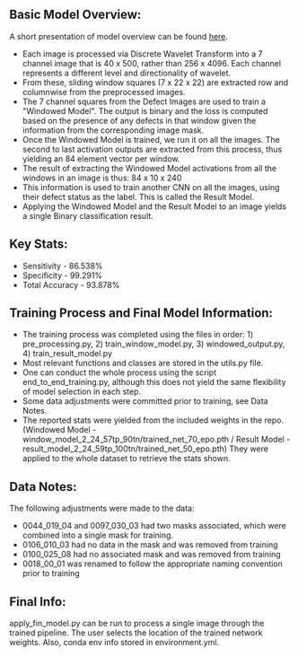 ## Basic Model Overview:

A short presentation of model overview can be found [here](https://drive.google.com/file/d/1lDnI9lwXK0KDsFMY97jHxvC2i3iyQiLL/view?usp=sharing).

* Each image is processed via Discrete Wavelet Transform into a 7 channel image that is 40 x 500, rather than 256 x 4096. Each channel represents a different level and directionality of wavelet.
* From these, sliding window squares (7 x 22 x 22) are extracted row and columnwise from  the preprocessed images. 
* The 7 channel squares from the Defect Images are used to train a "Windowed Model". The output is binary and the loss is computed based on the presence of any defects in that window given the information from the corresponding image mask.
* Once the Windowed Model is trained, we run it on all the images. The second to last activation outputs are extracted from this process, thus yielding an 84 element vector per window. 
* The result of extracting the Windowed Model activations from all the windows in an image is thus: 84 x 10 x 240
* This information is used to train another CNN on all the images, using their defect status as the label. This is called the Result Model.
* Applying the Windowed Model and the Result Model to an image yields a single Binary classification result. 

## Key Stats: 
* Sensitivity - 86.538%
* Specificity - 99.291%
* Total Accuracy - 93.878%

## Training Process and Final Model Information:
* The training process was completed using the files in order: 1) pre_processing.py, 2) train_window_model.py, 3) windowed_output.py, 4) train_result_model.py
* Most relevant functions and classes are stored in the utils.py file.
* One can conduct the whole process using the script end_to_end_training.py, although this does not yield the same flexibility of model selection in each step.
* Some data adjustments were committed prior to training, see Data Notes.
* The reported stats were yielded from the included weights in the repo. (Windowed Model - window_model_2_24_57tp_90tn/trained_net_70_epo.pth / Result Model - result_model_2_24_59tp_100tn/trained_net_50_epo.pth) They were applied to the whole dataset to retrieve the stats shown.

## Data Notes:
The following adjustments were made to the data:
* 0044_019_04 and 0097_030_03 had two masks associated, which were combined into a single mask for training.
* 0106_010_03 had no data in the mask and was removed from training
* 0100_025_08 had no associated mask and was removed from training
* 0018_00_01 was renamed to follow the appropriate naming convention prior to training

## Final Info:
apply_fin_model.py can be run to process a single image through the trained pipeline. The user selects the location of the trained network weights. Also, conda env info stored in environment.yml.
